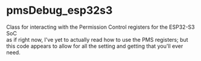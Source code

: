 # pmsDebug_esp32s3
Class for interacting with the Permission Control registers for the ESP32-S3 SoC
<br>
as if right now, I've yet to actually read how to use the PMS registers; but this code appears to allow for all the setting and getting that you'll ever need.